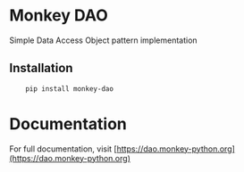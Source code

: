 # Monkey DAO

Simple Data Access Object pattern implementation

## Installation

````
    pip install monkey-dao
```` 

# Documentation
For full documentation, visit [https://dao.monkey-python.org](https://dao.monkey-python.org)

   
